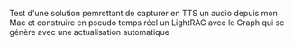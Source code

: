 Test d'une solution pemrettant de capturer en TTS un audio depuis mon Mac et construire en pseudo temps réel un LightRAG avec le Graph qui se génère avec une actualisation automatique
